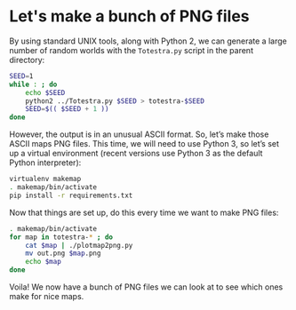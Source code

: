 # Let's make a bunch of PNG files

By using standard UNIX tools, along with Python 2, we can generate a large
number of random worlds with the `Totestra.py` script in the parent
directory:

```bash
SEED=1
while : ; do 
	echo $SEED 
	python2 ../Totestra.py $SEED > totestra-$SEED
	SEED=$(( $SEED + 1 ))
done
```

However, the output is in an unusual ASCII format.  So, let’s make
those ASCII maps PNG files.  This time, we will need to use Python 3, so
let’s set up a virtual environment (recent versions use Python 3 as
the default Python interpreter):

```bash
virtualenv makemap
. makemap/bin/activate
pip install -r requirements.txt
```

Now that things are set up, do this every time we want to make PNG files:

```bash
. makemap/bin/activate
for map in totestra-* ; do 
	cat $map | ./plotmap2png.py 
	mv out.png $map.png
	echo $map
done
```

Voila!  We now have a bunch of PNG files we can look at to see which ones
make for nice maps.

